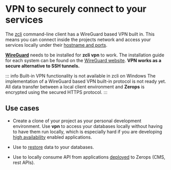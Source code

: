 # VPN to securely connect to your services

The [zcli](/documentation/cli/installation-authorization.html) command-line client has a WireGuard based VPN built in. This means you can connect inside the projects network and access your services locally under their [hostname and ports](/documentation/routing/routing-between-project-services.html).

[**WireGuard**](https://www.wireguard.com) needs to be installed for **zcli vpn** to work. The installation guide for each system can be found on the [WireGuard website](https://www.wireguard.com/install/). **VPN works as a secure alternative to SSH tunnels.**

<!-- markdownlint-disable DOCSMD004 -->
::: info Built-in VPN functionality is not available in zcli on Windows
 The implementation of a WireGuard based VPN built-in protocol is not ready yet. All data transfer between a local client environment and **Zerops** is encrypted using the secured HTTPS protocol.
:::
<!-- markdownlint-enable DOCSMD004 -->

## Use cases

- Create a clone of your project as your personal development environment. Use **vpn** to access your databases locally without having to have them run locally, which is especially hard if you are developing [high availability](/documentation/ha/why-should-i-want-high-availability.html) enabled applications.

- Use to [restore](/documentation/backup-restore/backup-restore-databases.html) data to your databases.

- Use to locally consume API from applications [deployed](/documentation/build/how-zerops-build-works.html) to Zerops (CMS, rest APIs).
